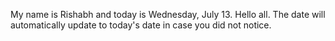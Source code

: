 My name is Rishabh and today is Wednesday, July 13. Hello all. The date will automatically update to today's date in case you did not notice.
